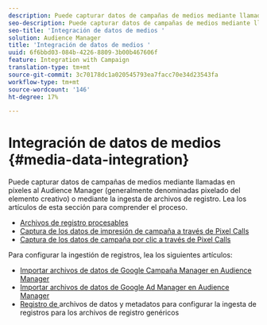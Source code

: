 ```yaml
---
description: Puede capturar datos de campañas de medios mediante llamadas en píxeles al Audience Manager (generalmente denominadas pixelado del elemento creativo) o mediante la ingesta de archivos de registro.
seo-description: Puede capturar datos de campañas de medios mediante llamadas en píxeles al Audience Manager (generalmente denominadas pixelado del elemento creativo) o mediante la ingesta de archivos de registro.
seo-title: 'Integración de datos de medios '
solution: Audience Manager
title: 'Integración de datos de medios '
uuid: 6f6bbd03-084b-4226-8809-3b00b467606f
feature: Integration with Campaign
translation-type: tm+mt
source-git-commit: 3c70178dc1a020545793ea7facc70e34d23543fa
workflow-type: tm+mt
source-wordcount: '146'
ht-degree: 17%

---
```



# Integración de datos de medios {#media-data-integration}

Puede capturar datos de campañas de medios mediante llamadas en píxeles al Audience Manager (generalmente denominadas pixelado del elemento creativo) o mediante la ingesta de archivos de registro. Lea los artículos de esta sección para comprender el proceso.

<!-- c_camp_data_int.xml -->

* [Archivos de registro procesables](/help/using/integration/media-data-integration/actionable-log-files.md)
* [Captura de los datos de impresión de campaña a través de Pixel Calls](/help/using/integration/media-data-integration/impression-data-pixels.md)
* [Captura de los datos de campaña por clic a través de Pixel Calls](/help/using/integration/media-data-integration/click-data-pixels.md)

Para configurar la ingestión de registros, lea los siguientes artículos:

* [Importar archivos de datos de Google Campaña Manager en Audience Manager](/help/using/reporting/audience-optimization-reports/aor-advertisers/import-dcm.md)
* [Importar archivos de datos de Google Ad Manager en Audience Manager  ](/help/using/reporting/audience-optimization-reports/aor-publishers/import-dfp.md)
* [Registro de ](/help/using/reporting/audience-optimization-reports/metadata-files-intro/metadata-files-intro.md) archivos de datos y metadatos para configurar la ingesta de registros para los archivos de registro genéricos
